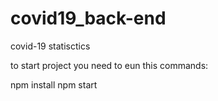 # covid19_back-end
covid-19 statisctics 

to start project you need to eun this commands:

npm install
npm start
